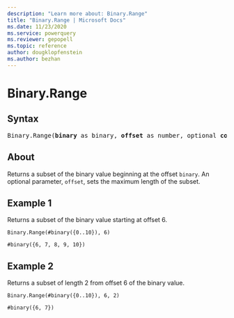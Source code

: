 ```yaml
---
description: "Learn more about: Binary.Range"
title: "Binary.Range | Microsoft Docs"
ms.date: 11/23/2020
ms.service: powerquery
ms.reviewer: gepopell
ms.topic: reference
author: dougklopfenstein
ms.author: bezhan
---
```

# Binary.Range

## Syntax

<pre>
Binary.Range(<b>binary</b> as binary, <b>offset</b> as number, optional <b>count</b> as nullable number) as binary
</pre>

## About
Returns a subset of the binary value beginning at the offset `binary`. An optional parameter, `offset`, sets the maximum length of the subset.

## Example 1
Returns a subset of the binary value starting at offset 6.

`Binary.Range(#binary({0..10}), 6)`

`#binary({6, 7, 8, 9, 10})`

## Example 2
Returns a subset of length 2 from offset 6 of the binary value.

`Binary.Range(#binary({0..10}), 6, 2)`

`#binary({6, 7})`

